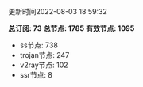更新时间2022-08-03 18:59:32

**总订阅: 73**
**总节点: 1785**
**有效节点: 1095**
- ss节点: 738
- trojan节点: 247
- v2ray节点: 102
- ssr节点: 8
